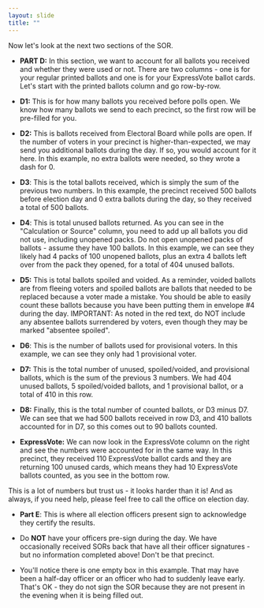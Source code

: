 ```yaml
---
layout: slide
title: ""
---
```


Now let's look at the next two sections of the SOR.

-   **PART D:** In this section, we want to account for all ballots you received and whether they were used or not. There are two columns - one is for your regular printed ballots and one is for your ExpressVote ballot cards. Let's start with the printed ballots column and go row-by-row.

-   **D1:** This is for how many ballots you received before polls open. We know how many ballots we send to each precinct, so the first row will be pre-filled for you.
-   **D2:** This is ballots received from Electoral Board while polls are open. If the number of voters in your precinct is higher-than-expected, we may send you additional ballots during the day. If so, you would account for it here. In this example, no extra ballots were needed, so they wrote a dash for 0.
-   **D3**: This is the total ballots received, which is simply the sum of the previous two numbers. In this example, the precinct received 500 ballots before election day and 0 extra ballots during the day, so they received a total of 500 ballots.
-   **D4**: This is total unused ballots returned. As you can see in the "Calculation or Source" column, you need to add up all ballots you did not use, including unopened packs. Do not open unopened packs of ballots - assume they have 100 ballots. In this example, we can see they likely had 4 packs of 100 unopened ballots, plus an extra 4 ballots left over from the pack they opened, for a total of 404 unused ballots.
-   **D5:** This is total ballots spoiled and voided. As a reminder, voided ballots are from fleeing voters and spoiled ballots are ballots that needed to be replaced because a voter made a mistake. You should be able to easily count these ballots because you have been putting them in envelope #4 during the day. IMPORTANT: As noted in the red text, do NOT include any absentee ballots surrendered by voters, even though they may be marked "absentee spoiled".
-   **D6**: This is the number of ballots used for provisional voters. In this example, we can see they only had 1 provisional voter.
-   **D7:** This is the total number of unused, spoiled/voided, and provisional ballots, which is the sum of the previous 3 numbers. We had 404 unused ballots, 5 spoiled/voided ballots, and 1 provisional ballot, or a total of 410 in this row.
-   **D8:** Finally, this is the total number of counted ballots, or D3 minus D7. We can see that we had 500 ballots received in row D3, and 410 ballots accounted for in D7, so this comes out to 90 ballots counted.
-   **ExpressVote:** We can now look in the ExpressVote column on the right and see the numbers were accounted for in the same way. In this precinct, they received 110 ExpressVote ballot cards and they are returning 100 unused cards, which means they had 10 ExpressVote ballots counted, as you see in the bottom row.

This is a lot of numbers but trust us - it looks harder than it is! And as always, if you need help, please feel free to call the office on election day.

-   **Part E**: This is where all election officers present sign to acknowledge they certify the results.

-   Do **NOT** have your officers pre-sign during the day. We have occasionally received SORs back that have all their officer signatures - but no information completed above! Don't be that precinct.
-   You'll notice there is one empty box in this example. That may have been a half-day officer or an officer who had to suddenly leave early. That's OK - they do not sign the SOR because they are not present in the evening when it is being filled out.
